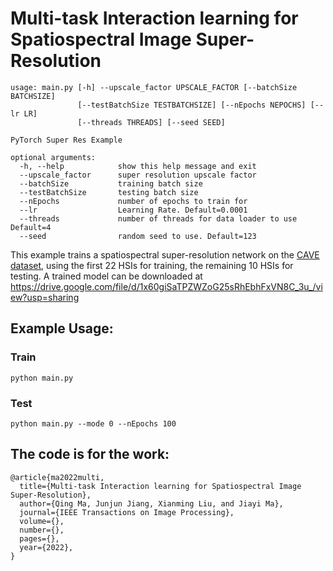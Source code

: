 # Multi-task Interaction learning for Spatiospectral Image Super-Resolution


```
usage: main.py [-h] --upscale_factor UPSCALE_FACTOR [--batchSize BATCHSIZE]
               [--testBatchSize TESTBATCHSIZE] [--nEpochs NEPOCHS] [--lr LR]
               [--threads THREADS] [--seed SEED]

PyTorch Super Res Example

optional arguments:
  -h, --help            show this help message and exit
  --upscale_factor      super resolution upscale factor
  --batchSize           training batch size
  --testBatchSize       testing batch size
  --nEpochs             number of epochs to train for
  --lr                  Learning Rate. Default=0.0001
  --threads             number of threads for data loader to use Default=4
  --seed                random seed to use. Default=123
```
This example trains a spatiospectral super-resolution network on the [CAVE dataset](https://www.cs.columbia.edu/CAVE/databases/), using the first 22 HSIs for training, the remaining 10 HSIs for testing. A trained model can be downloaded at https://drive.google.com/file/d/1x60giSaTPZWZoG25sRhEbhFxVN8C_3u_/view?usp=sharing
## Example Usage:

### Train

`python main.py`

### Test
`python main.py --mode 0 --nEpochs 100`


## The code is for the work:

```
@article{ma2022multi,
  title={Multi-task Interaction learning for Spatiospectral Image Super-Resolution},
  author={Qing Ma, Junjun Jiang, Xianming Liu, and Jiayi Ma},
  journal={IEEE Transactions on Image Processing},
  volume={},
  number={},
  pages={},
  year={2022},
}
```
